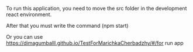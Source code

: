 
To run this application, you need to move the src folder in the development react environment.


After that you must write the command (npm start)

Or you can use https://dimagumballl.github.io/TestForMarichkaCherbadzhy/#/for run app
